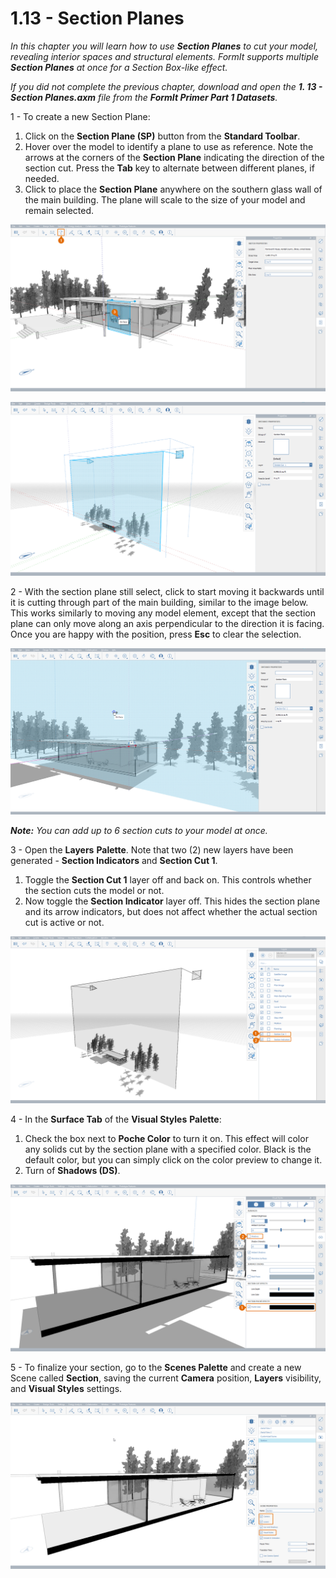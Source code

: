 # 1.13 - Section Planes

_In this chapter you will learn how to use_ _**Section Planes**_ _to cut your model, revealing interior spaces and structural elements. FormIt supports multiple_ _**Section Planes**_ _at once for a Section Box-like effect._

_If you did not complete the previous chapter, download and open the_ _**1. 13 - Section Planes.axm**_ _file from the_ _**FormIt Primer Part 1 Datasets**._

1 - To create a new Section Plane:

1. Click on the **Section Plane (SP)** button from the **Standard Toolbar**.
2. Hover over the model to identify a plane to use as reference. Note the arrows at the corners of the **Section Plane** indicating the direction of the section cut. Press the **Tab** key to alternate between different planes, if needed.
3. Click to place the **Section Plane** anywhere on the southern glass wall of the main building. The plane will scale to the size of your model and remain selected.

![Section plane preview when hovering over the glass wall.](<../../.gitbook/assets/0 (6).png>)

![Scaled section plane after being placed.](<../../.gitbook/assets/1 (19) (1).png>)

2 - With the section plane still select, click to start moving it backwards until it is cutting through part of the main building, similar to the image below. This works similarly to moving any model element, except that the section plane can only move along an axis perpendicular to the direction it is facing. Once you are happy with the position, press **Esc** to clear the selection.

![](<../../.gitbook/assets/2 (11) (1).png>)

_**Note:**_ _You can add up to 6 section cuts to your model at once._

3 - Open the **Layers** **Palette**. Note that two (2) new layers have been generated - **Section Indicators** and **Section Cut 1**.

1. Toggle the **Section Cut 1** layer off and back on. This controls whether the section cuts the model or not.
2. Now toggle the **Section Indicator** layer off. This hides the section plane and its arrow indicators, but does not affect whether the actual section cut is active or not.

![](<../../.gitbook/assets/3 (6) (1).png>)

4 - In the **Surface Tab** of the **Visual Styles** **Palette**:

1. Check the box next to **Poche Color** to turn it on. This effect will color any solids cut by the section plane with a specified color. Black is the default color, but you can simply click on the color preview to change it.
2. Turn of **Shadows (DS)**.

![](../../.gitbook/assets/poche.png)

5 - To finalize your section, go to the **Scenes Palette** and create a new Scene called **Section**, saving the current **Camera** position, **Layers** visibility, and **Visual Styles** settings.

![](<../../.gitbook/assets/5 (7).png>)
